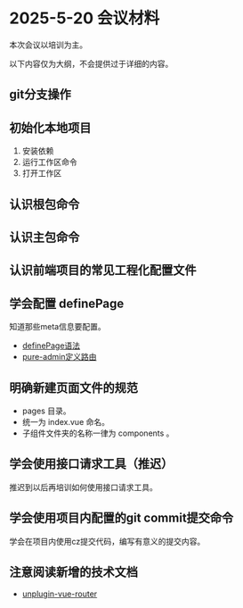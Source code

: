 # 2025-5-20 会议材料

本次会议以培训为主。

以下内容仅为大纲，不会提供过于详细的内容。

## git分支操作

## 初始化本地项目

1. 安装依赖
2. 运行工作区命令
3. 打开工作区

## 认识根包命令

## 认识主包命令

## 认识前端项目的常见工程化配置文件

## 学会配置 definePage

知道那些meta信息要配置。

- [definePage语法](https://uvr.esm.is/guide/extending-routes.html#definepage)
- [pure-admin定义路由](https://pure-admin.cn/pages/routerMenu/)

## 明确新建页面文件的规范

- pages 目录。
- 统一为 index.vue 命名。
- 子组件文件夹的名称一律为 components 。

## 学会使用接口请求工具（推迟）

推迟到以后再培训如何使用接口请求工具。

## 学会使用项目内配置的git commit提交命令

学会在项目内使用cz提交代码，编写有意义的提交内容。

## 注意阅读新增的技术文档

- [unplugin-vue-router](../../technical-doc.md#unplugin-vue-router)
